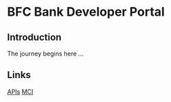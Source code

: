 # BFC Bank Developer Portal

## Introduction
The journey begins here ...

## Links
[APIs](./apis/readme.md)
[MCI](./mci/readme.md)
